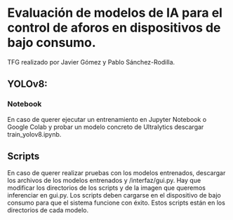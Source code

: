 # Evaluación de modelos de IA para el control de aforos en dispositivos de bajo consumo.
TFG realizado por Javier Gómez y Pablo Sánchez-Rodilla.

## YOLOv8: 
### Notebook
En caso de querer ejecutar un entrenamiento en Jupyter Notebook o Google Colab y probar un modelo concreto de Ultralytics descargar train_yolov8.ipynb.

## Scripts
En caso de querer realizar pruebas con los modelos entrenados, descargar los archivos de los modelos entrenados y /interfaz/gui.py. Hay que modificar los directorios de los scripts y de la imagen que queremos inferenciar en gui.py. Los scripts deben cargarse en el dispositivo de bajo consumo para que el sistema funcione con éxito. Estos scripts están en los directorios de cada modelo.